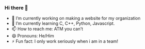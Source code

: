 ### Hi there 👋

<!--
**Midou36O/Midou36O** is a ✨ _special_ ✨ repository because its `README.md` (this file) appears on your GitHub profile.-->

- 🔭 I’m currently working on making a website for my organization
- 🌱 I’m currently learning C, C++, Python, Javascript.
- 📫 How to reach me: ATM you can't
- 😄 Pronouns: He/Him
- ⚡ Fun fact: I only work seriously when i am in a team!
